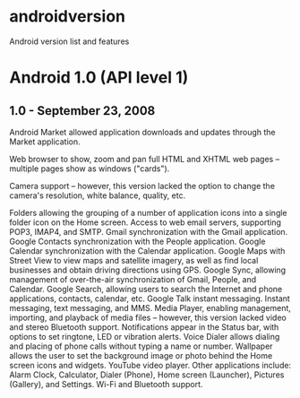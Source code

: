 # androidversion
Android version list and features



# Android 1.0 (API level 1)
## 1.0 - September 23, 2008

 Android Market allowed application downloads and updates through the Market application.
 
 Web browser to show, zoom and pan full HTML and XHTML web pages – multiple pages show as windows ("cards").
 
 Camera support – however, this version lacked the option to change the camera's resolution, white balance, quality, etc.
 
Folders allowing the grouping of a number of application icons into a single folder icon on the Home screen.
Access to web email servers, supporting POP3, IMAP4, and SMTP.
Gmail synchronization with the Gmail application.
Google Contacts synchronization with the People application.
Google Calendar synchronization with the Calendar application.
Google Maps with Street View to view maps and satellite imagery, as well as find local businesses and obtain driving directions using GPS.
Google Sync, allowing management of over-the-air synchronization of Gmail, People, and Calendar.
Google Search, allowing users to search the Internet and phone applications, contacts, calendar, etc.
Google Talk instant messaging.
Instant messaging, text messaging, and MMS.
Media Player, enabling management, importing, and playback of media files – however, this version lacked video and stereo Bluetooth support.
Notifications appear in the Status bar, with options to set ringtone, LED or vibration alerts.
Voice Dialer allows dialing and placing of phone calls without typing a name or number.
Wallpaper allows the user to set the background image or photo behind the Home screen icons and widgets.
YouTube video player.
Other applications include: Alarm Clock, Calculator, Dialer (Phone), Home screen (Launcher), Pictures (Gallery), and Settings.
Wi-Fi and Bluetooth support.
